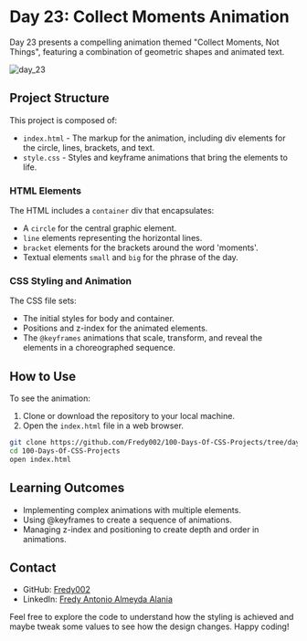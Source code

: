 # Day 23: Collect Moments Animation

Day 23 presents a compelling animation themed "Collect Moments, Not Things", featuring a combination of geometric shapes and animated text.

![day_23](https://github.com/Fredy002/100-Days-Of-CSS-Projects/assets/104151778/1b82efb7-48c9-412a-8a61-2ba02c939545)

## Project Structure

This project is composed of:

- `index.html` - The markup for the animation, including div elements for the circle, lines, brackets, and text.
- `style.css` - Styles and keyframe animations that bring the elements to life.

### HTML Elements

The HTML includes a `container` div that encapsulates:

- A `circle` for the central graphic element.
- `line` elements representing the horizontal lines.
- `bracket` elements for the brackets around the word 'moments'.
- Textual elements `small` and `big` for the phrase of the day.

### CSS Styling and Animation

The CSS file sets:

- The initial styles for body and container.
- Positions and z-index for the animated elements.
- The `@keyframes` animations that scale, transform, and reveal the elements in a choreographed sequence.

## How to Use

To see the animation:

1. Clone or download the repository to your local machine.
2. Open the `index.html` file in a web browser.

```bash
git clone https://github.com/Fredy002/100-Days-Of-CSS-Projects/tree/day_21-30/day_23
cd 100-Days-Of-CSS-Projects
open index.html
```

## Learning Outcomes

- Implementing complex animations with multiple elements.
- Using @keyframes to create a sequence of animations.
- Managing z-index and positioning to create depth and order in animations.

## Contact

- GitHub: [Fredy002](https://github.com/Fredy002)
- LinkedIn: [Fredy Antonio Almeyda Alania](https://www.linkedin.com/in/fredy-antonio-almeyda-alania/)

Feel free to explore the code to understand how the styling is achieved and maybe tweak some values to see how the design changes. Happy coding!
